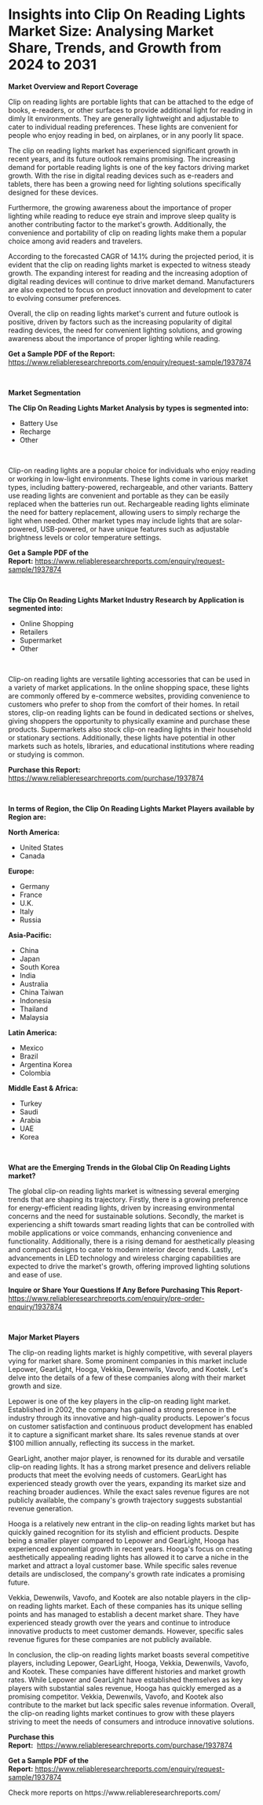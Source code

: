 <p><h1>Insights into Clip On Reading Lights Market Size: Analysing Market Share, Trends, and Growth from 2024 to 2031</h1></p><p><strong>Market Overview and Report Coverage</strong></p>
<p><p>Clip on reading lights are portable lights that can be attached to the edge of books, e-readers, or other surfaces to provide additional light for reading in dimly lit environments. They are generally lightweight and adjustable to cater to individual reading preferences. These lights are convenient for people who enjoy reading in bed, on airplanes, or in any poorly lit space.</p><p>The clip on reading lights market has experienced significant growth in recent years, and its future outlook remains promising. The increasing demand for portable reading lights is one of the key factors driving market growth. With the rise in digital reading devices such as e-readers and tablets, there has been a growing need for lighting solutions specifically designed for these devices.</p><p>Furthermore, the growing awareness about the importance of proper lighting while reading to reduce eye strain and improve sleep quality is another contributing factor to the market's growth. Additionally, the convenience and portability of clip on reading lights make them a popular choice among avid readers and travelers.</p><p>According to the forecasted CAGR of 14.1% during the projected period, it is evident that the clip on reading lights market is expected to witness steady growth. The expanding interest for reading and the increasing adoption of digital reading devices will continue to drive market demand. Manufacturers are also expected to focus on product innovation and development to cater to evolving consumer preferences.</p><p>Overall, the clip on reading lights market's current and future outlook is positive, driven by factors such as the increasing popularity of digital reading devices, the need for convenient lighting solutions, and growing awareness about the importance of proper lighting while reading.</p></p>
<p><strong>Get a Sample PDF of the Report:</strong> <a href="https://www.reliableresearchreports.com/enquiry/request-sample/1937874">https://www.reliableresearchreports.com/enquiry/request-sample/1937874</a></p>
<p>&nbsp;</p>
<p><strong>Market Segmentation</strong></p>
<p><strong>The Clip On Reading Lights Market Analysis by types is segmented into:</strong></p>
<p><ul><li>Battery Use</li><li>Recharge</li><li>Other</li></ul></p>
<p>&nbsp;</p>
<p><p>Clip-on reading lights are a popular choice for individuals who enjoy reading or working in low-light environments. These lights come in various market types, including battery-powered, rechargeable, and other variants. Battery use reading lights are convenient and portable as they can be easily replaced when the batteries run out. Rechargeable reading lights eliminate the need for battery replacement, allowing users to simply recharge the light when needed. Other market types may include lights that are solar-powered, USB-powered, or have unique features such as adjustable brightness levels or color temperature settings.</p></p>
<p><strong>Get a Sample PDF of the Report:</strong>&nbsp;<a href="https://www.reliableresearchreports.com/enquiry/request-sample/1937874">https://www.reliableresearchreports.com/enquiry/request-sample/1937874</a></p>
<p>&nbsp;</p>
<p><strong>The Clip On Reading Lights Market Industry Research by Application is segmented into:</strong></p>
<p><ul><li>Online Shopping</li><li>Retailers</li><li>Supermarket</li><li>Other</li></ul></p>
<p>&nbsp;</p>
<p><p>Clip-on reading lights are versatile lighting accessories that can be used in a variety of market applications. In the online shopping space, these lights are commonly offered by e-commerce websites, providing convenience to customers who prefer to shop from the comfort of their homes. In retail stores, clip-on reading lights can be found in dedicated sections or shelves, giving shoppers the opportunity to physically examine and purchase these products. Supermarkets also stock clip-on reading lights in their household or stationary sections. Additionally, these lights have potential in other markets such as hotels, libraries, and educational institutions where reading or studying is common.</p></p>
<p><strong>Purchase this Report:</strong>&nbsp; <a href="https://www.reliableresearchreports.com/purchase/1937874">https://www.reliableresearchreports.com/purchase/1937874</a></p>
<p>&nbsp;</p>
<p><strong>In terms of Region, the Clip On Reading Lights Market Players available by Region are:</strong></p>
<p>
    <p> <strong> North America: </strong>
        <ul>
            <li>United States</li>
            <li>Canada</li>
        </ul>
        </p> 
    <p> <strong> Europe: </strong>
        <ul>
            <li>Germany</li>
            <li>France</li>
            <li>U.K.</li>
            <li>Italy</li>
            <li>Russia</li>
        </ul>
        </p> 
    <p> <strong> Asia-Pacific: </strong>
        <ul>
            <li>China</li>
            <li>Japan</li>
            <li>South Korea</li>
            <li>India</li>
            <li>Australia</li>
            <li>China Taiwan</li>
            <li>Indonesia</li>
            <li>Thailand</li>
            <li>Malaysia</li>
        </ul>
        </p> 
    <p> <strong> Latin America: </strong>
        <ul>
            <li>Mexico</li>
            <li>Brazil</li>
            <li>Argentina Korea</li>
            <li>Colombia</li>
        </ul>
        </p> 
    <p> <strong> Middle East & Africa: </strong>
        <ul>
            <li>Turkey</li>
            <li>Saudi</li>
            <li>Arabia</li>
            <li>UAE</li>
            <li>Korea</li>
        </ul>
    </p>
    </p>
<p>&nbsp;</p>
<p><strong>What are the Emerging Trends in the Global Clip On Reading Lights market?</strong></p>
<p><p>The global clip-on reading lights market is witnessing several emerging trends that are shaping its trajectory. Firstly, there is a growing preference for energy-efficient reading lights, driven by increasing environmental concerns and the need for sustainable solutions. Secondly, the market is experiencing a shift towards smart reading lights that can be controlled with mobile applications or voice commands, enhancing convenience and functionality. Additionally, there is a rising demand for aesthetically pleasing and compact designs to cater to modern interior decor trends. Lastly, advancements in LED technology and wireless charging capabilities are expected to drive the market's growth, offering improved lighting solutions and ease of use.</p></p>
<p><strong>Inquire or Share Your Questions If Any Before Purchasing This Report</strong>- <a href="https://www.reliableresearchreports.com/enquiry/pre-order-enquiry/1937874">https://www.reliableresearchreports.com/enquiry/pre-order-enquiry/1937874</a></p>
<p>&nbsp;</p>
<p><strong>Major Market Players</strong></p>
<p><p>The clip-on reading lights market is highly competitive, with several players vying for market share. Some prominent companies in this market include Lepower, GearLight, Hooga, Vekkia, Dewenwils, Vavofo, and Kootek. Let's delve into the details of a few of these companies along with their market growth and size.</p><p>Lepower is one of the key players in the clip-on reading light market. Established in 2002, the company has gained a strong presence in the industry through its innovative and high-quality products. Lepower's focus on customer satisfaction and continuous product development has enabled it to capture a significant market share. Its sales revenue stands at over $100 million annually, reflecting its success in the market.</p><p>GearLight, another major player, is renowned for its durable and versatile clip-on reading lights. It has a strong market presence and delivers reliable products that meet the evolving needs of customers. GearLight has experienced steady growth over the years, expanding its market size and reaching broader audiences. While the exact sales revenue figures are not publicly available, the company's growth trajectory suggests substantial revenue generation.</p><p>Hooga is a relatively new entrant in the clip-on reading lights market but has quickly gained recognition for its stylish and efficient products. Despite being a smaller player compared to Lepower and GearLight, Hooga has experienced exponential growth in recent years. Hooga's focus on creating aesthetically appealing reading lights has allowed it to carve a niche in the market and attract a loyal customer base. While specific sales revenue details are undisclosed, the company's growth rate indicates a promising future.</p><p>Vekkia, Dewenwils, Vavofo, and Kootek are also notable players in the clip-on reading lights market. Each of these companies has its unique selling points and has managed to establish a decent market share. They have experienced steady growth over the years and continue to introduce innovative products to meet customer demands. However, specific sales revenue figures for these companies are not publicly available.</p><p>In conclusion, the clip-on reading lights market boasts several competitive players, including Lepower, GearLight, Hooga, Vekkia, Dewenwils, Vavofo, and Kootek. These companies have different histories and market growth rates. While Lepower and GearLight have established themselves as key players with substantial sales revenue, Hooga has quickly emerged as a promising competitor. Vekkia, Dewenwils, Vavofo, and Kootek also contribute to the market but lack specific sales revenue information. Overall, the clip-on reading lights market continues to grow with these players striving to meet the needs of consumers and introduce innovative solutions.</p></p>
<p><strong>Purchase this Report:</strong>&nbsp;&nbsp;<a href="https://www.reliableresearchreports.com/purchase/1937874">https://www.reliableresearchreports.com/purchase/1937874</a></p>
<p></p>
<p><strong>Get a Sample PDF of the Report:</strong>&nbsp;<a href="https://www.reliableresearchreports.com/enquiry/request-sample/1937874">https://www.reliableresearchreports.com/enquiry/request-sample/1937874</a></p>
<p>Check more reports on https://www.reliableresearchreports.com/</p>